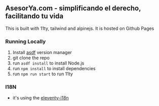## AsesorYa.com - simplificando el derecho, facilitando tu vida

This is built with 11ty, tailwind and alpinejs. It is hosted on Github Pages

### Running Locally

1. Install [asdf](https://github.com/asdf-vm/asdf) version manager
2. git clone the repo
3. run `asdf install` to install Node.js
4. run `npm install` to install dependencies
5. run `npm run start` to run 11ty

### I18N

* it's using the [eleventy-i18n](https://github.com/mathieuprog/eleventy-i18n)
